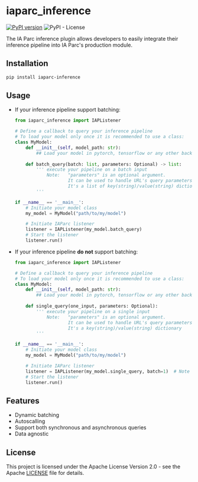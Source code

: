 # iaparc_inference


[![PyPI version](https://badge.fury.io/py/iaparc-inference.svg)](https://badge.fury.io/py/iaparc-inference)
![PyPI - License](https://img.shields.io/pypi/l/iaparc-inference)


The IA Parc inference plugin allows developers to easily integrate their inference pipeline into IA Parc's production module.   


## Installation

```bash
pip install iaparc-inference
```

## Usage

* If your inference pipeline support batching:
  
    ```python
    from iaparc_inference import IAPListener

    # Define a callback to query your inference pipeline
    # To load your model only once it is recommended to use a class:
    class MyModel:
        def __init__(self, model_path: str):
            ## Load your model in pytorch, tensorflow or any other backend
        
        def batch_query(batch: list, parameters: Optional) -> list:
            ''' execute your pipeline on a batch input
                Note:   "parameters" is an optional argument.
                        It can be used to handle URL's query parameters
                        It's a list of key(string)/value(string) dictionaries
            '''

    if __name__ == '__main__':
        # Initiate your model class
        my_model = MyModel("path/to/my/model")

        # Initiate IAParc listener
        listener = IAPListener(my_model.batch_query)
        # Start the listener
        listener.run()

    ```
* If your inference pipeline **do not** support batching:
  
    ```python
    from iaparc_inference import IAPListener

    # Define a callback to query your inference pipeline
    # To load your model only once it is recommended to use a class:
    class MyModel:
        def __init__(self, model_path: str):
            ## Load your model in pytorch, tensorflow or any other backend
        
        def single_query(one_input, parameters: Optional):
            ''' execute your pipeline on a single input
                Note:   "parameters" is an optional argument.
                        It can be used to handle URL's query parameters
                        It's a key(string)/value(string) dictionary
            '''

    if __name__ == '__main__':
        # Initiate your model class
        my_model = MyModel("path/to/my/model")

        # Initiate IAParc listener
        listener = IAPListener(my_model.single_query, batch=1)  # Note that batch size is forced to 1 here
        # Start the listener
        listener.run()

## Features
* Dynamic batching
* Autoscalling 
* Support both synchronous and asynchronous queries
* Data agnostic


## License
This project is licensed under the Apache License Version 2.0  - see the Apache [LICENSE](https://www.apache.org/licenses/LICENSE-2.0) file for details.